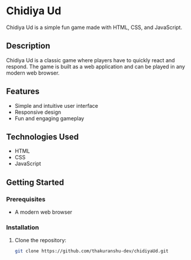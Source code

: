 # Chidiya Ud

Chidiya Ud is a simple fun game made with HTML, CSS, and JavaScript.

## Description

Chidiya Ud is a classic game where players have to quickly react and respond. The game is built as a web application and can be played in any modern web browser.

## Features

- Simple and intuitive user interface
- Responsive design
- Fun and engaging gameplay

## Technologies Used

- HTML
- CSS
- JavaScript

## Getting Started

### Prerequisites

- A modern web browser

### Installation

1. Clone the repository:
   ```bash
   git clone https://github.com/thakuranshu-dev/chidiyaUd.git
